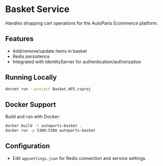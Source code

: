 # Basket Service

Handles shopping cart operations for the AutoParts Ecommerce platform.

## Features
- Add/remove/update items in basket
- Redis persistence
- Integrated with IdentityServer for authentication/authorization

## Running Locally
```sh
dotnet run --project Basket.API.csproj
```

## Docker Support
Build and run with Docker:
```sh
docker build -t autoparts-basket .
docker run -p 5300:5300 autoparts-basket
```

## Configuration
- Edit `appsettings.json` for Redis connection and service settings.
